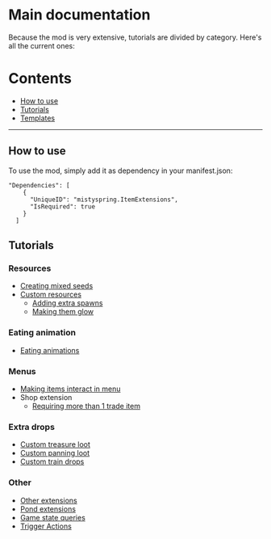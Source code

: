 # Main documentation

Because the mod is very extensive, tutorials are divided by category. Here's all the current ones:

# Contents
* [How to use](#how-to-use)
* [Tutorials](#tutorials)
* [Templates](https://www.nexusmods.com/stardewvalley/mods/20357?tab=files)

----------------------

## How to use

To use the mod, simply add it as dependency in your manifest.json:

```
"Dependencies": [
    {
      "UniqueID": "mistyspring.ItemExtensions",
      "IsRequired": true
    }
  ]
```

## Tutorials

### Resources
- [Creating mixed seeds](https://github.com/misty-spring/StardewMods/tree/main/ItemExtensions/docs/MixedSeeds.md)
- [Custom resources](https://github.com/misty-spring/StardewMods/tree/main/ItemExtensions/docs/CustomResource.md)
  - [Adding extra spawns](https://github.com/misty-spring/StardewMods/tree/main/ItemExtensions/docs/ExtraSpawns.md)
  - [Making them glow](https://github.com/misty-spring/StardewMods/tree/main/ItemExtensions/docs/LightData.md)

### Eating animation
- [Eating animations](https://github.com/misty-spring/StardewMods/tree/main/ItemExtensions/docs/EatingAnimations.md)

### Menus

- [Making items interact in menu](https://github.com/misty-spring/StardewMods/tree/main/ItemExtensions/docs/MenuActions.md)
- Shop extension
  - [Requiring more than 1 trade item](https://github.com/misty-spring/StardewMods/tree/main/ItemExtensions/docs/ExtraTradeItems.md)

### Extra drops
- [Custom treasure loot](https://github.com/misty-spring/StardewMods/tree/main/ItemExtensions/docs/FishingTreasure.md)
- [Custom panning loot](https://github.com/misty-spring/StardewMods/tree/main/ItemExtensions/docs/Panning.md)
- [Custom train drops](https://github.com/misty-spring/StardewMods/tree/main/ItemExtensions/docs/TrainDrops.md)

### Other
- [Other extensions](https://github.com/misty-spring/StardewMods/tree/main/ItemExtensions/docs/BehaviorExtension.md)
- [Pond extensions](https://github.com/misty-spring/StardewMods/tree/main/ItemExtensions/docs/PondExtensiosn.md)
- [Game state queries](https://github.com/misty-spring/StardewMods/tree/main/ItemExtensions/docs/GSQ.md)
- [Trigger Actions](https://github.com/misty-spring/StardewMods/tree/main/ItemExtensions/docs/TriggerActions.md)
